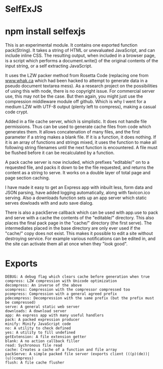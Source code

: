 SelfExJS
========

# npm install selfexjs

This is an experimental module. It contains one exported function pack(String). It takes
a string of HTML or unevaluated JavaScript, and can include inline CSS. The resulting
output, when included in a browser page, is a script which performs a document.write() of
the original contents of the input string, or a self extracting JavaScript.

It uses the LZW packer method from Rosetta Code (replacing one from www.whak.ca which had
been hacked to attempt to generate data in a pseudo document textarea mess). As a research
project on the possibilities of using this with node, there is no copyright issue. For
commercial server use, this may not be the case. But then again, you might just use the
compression middleware module off github. Which is why I went for a medium LZW with UTF-8
output (plenty left to compress), making a casual code crypt.

Added in a file cache server, which is simplistic. It does not handle file permissions.
Thus can be used to generate cache files from code which generates them. It allows
concatenation of many files, and the first parameter if a string makes a blank file.
If it is a function, it does nothing. If it is an array of functions and strings mixed,
it uses the function to make all following string filenames until the next function is
encountered. A file must be flushed before it can be recalculated by a function.

A pack cache server is now included, which prefixes "editable/" on to a requested file,
and packs it down to be the file requested, and returns the content as a string to
serve. It works on a double layer of total page and page section caching.

I have made it easy to get an Express app with inbuilt less, form data and JSON parsing,
have added logging automatically, along with favicon.ico serving. Also a downloads function
sets up an app server which static serves dowloads with and auto save dialog.

There is also a packServe callback which can be used with app.use to pack and serve with
a cache the contents of the "editable/" directory. This also places the final pack page in
the "cache/" directory (the first serve). The intermediates placed in the base directory
are only ever used if the "cache/" copy does not exist. This makes it possible to edit
a site without destroying service. For example various notifications can be edited in, and
the site can activate them all at once when they "look good".

Exports
=======

	DEBUG: A debug flag which clears cache before generation when true
	compress: LZW compression with Unicode optimization
	decompress: An inverse of the above
	ucompress: Compression with the compressor compressed too
	pcompress: Compression with a general agreed prefix
	pdecompress: Decompression with the same prefix (but the prefix must be compressed)
	serve: A general static web server
	downloads: A download server
	app: An express app with many useful handlers
	pack: A packed expression producer
	minify: Minify JavaScript code
	no: A utility to check defined
	yes: A utility to fill undefined
	getExtension: A file extension getter
	blank: A no action callback filler
	read: Sychronous file read
	cache: Creates a cache of a function and file array
	packServe: A simple packed file server (exports client (((p)(de))|(u))compress)
	flush: A file cache flusher
